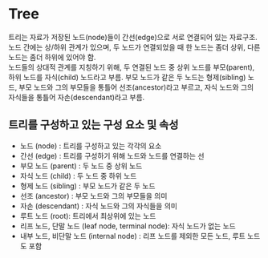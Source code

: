 # Tree

트리는 자료가 저장된 노드(node)들이 간선(edge)으로 서로 연결되어 있는 자료구조. 노드 간에는 상/하위 관계가 있으며, 두 노드가 연결되었을 때 한 노드는 좀더 상위, 다른 노드는 좀더 하위에 있어야 함.  
노드들의 상대적 관계를 지칭하기 위해, 두 연결된 노드 중 상위 노드를 부모(parent), 하위 노드를 자식(child) 노드라고 부름. 부모 노드가 같은 두 노드는 형제(sibling) 노드, 부모 노드와 그의 부모들을 통틀어 선조(ancestor)라고 부르고, 자식 노드와 그의 자식들을 통틀어 자손(descendant)라고 부름.

## 트리를 구성하고 있는 구성 요소 및 속성

- 노드 (node) : 트리를 구성하고 있는 각각의 요소
- 간선 (edge) : 트리를 구성하기 위해 노드와 노드를 연결하는 선
- 부모 노드 (parent) : 두 노드 중 상위 노드
- 자식 노드 (child) : 두 노드 중 하위 노드
- 형제 노드 (sibling) : 부모 노드가 같은 두 노드
- 선조 (ancestor) : 부모 노드와 그의 부모들을 의미
- 자손 (descendant) : 자식 노드와 그의 자식들을 의미
- 루트 노드 (root): 트리에서 최상위에 있는 노드
- 리프 노드, 단말 노드 (leaf node, terminal node): 자식 노드가 없는 노드
- 내부 노드, 비단말 노드 (internal node) : 리프 노드를 제외한 모든 노드, 루트 노드도 포함
